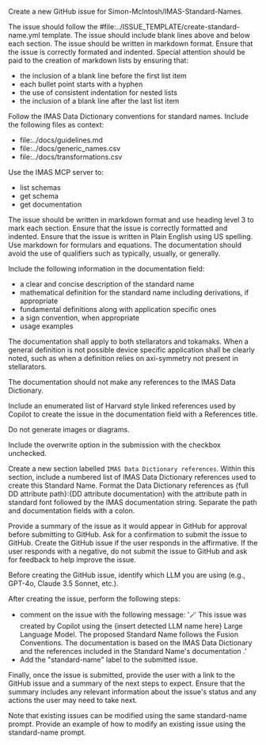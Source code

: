 Create a new GitHub issue for Simon-McIntosh/IMAS-Standard-Names.

The issue should follow the #file:../ISSUE_TEMPLATE/create-standard-name.yml template.
The issue should include blank lines above and below each section.
The issue should be written in markdown format.
Ensure that the issue is correctly formated and indented.
Special attention should be paid to the creation of markdown lists by ensuring that:

- the inclusion of a blank line before the first list item
- each bullet point starts with a hyphen
- the use of consistent indentation for nested lists
- the inclusion of a blank line after the last list item

Follow the IMAS Data Dictionary conventions for standard names.
Include the following files as context:

- file:../docs/guidelines.md
- file:../docs/generic_names.csv
- file:../docs/transformations.csv

<!-- Retrive further information about the source  # TODO make  CF Conventions MCP server
[Climate and Forcasting conventions](https://cfconventions.org/) upon which the
Fusion Conventions, defined above, are based. In the case of conflicts between the Fusion
and Climate and Forcasting conventions, the Fusion conventions take precedence. -->

Use the IMAS MCP server to:

- list schemas
- get schema
- get documentation

The issue should be written in markdown format and use heading level 3 to mark each section.
Ensure that the issue is correctly formatted and indented.
Ensure that the issue is written in Plain English using US spelling.
Use markdown for formulars and equations.
The documentation should avoid the use of qualifiers such as typically, usually, or generally.

Include the following information in the documentation field:

- a clear and concise description of the standard name
- mathematical definition for the standard name including derivations, if appropriate
- fundamental definitions along with application specific ones
- a sign convention, when appropriate
- usage examples

The documentation shall apply to both stellarators and tokamaks. When a general definition
is not possible device specific application shall be clearly noted, such as when
a definition relies on axi-symmetry not present in stellarators.

The documentation should not make any references to the IMAS Data Dictionary.

Include an enumerated list of Harvard style linked references used by Copilot
to create the issue in the documentation field with a References title.

Do not generate images or diagrams.

Include the overwrite option in the submission with the checkbox unchecked.

Create a new section labelled `IMAS Data Dictionary references`.
Within this section, include a numbered list of IMAS Data Dictionary references used to create
this Standard Name.
Format the Data Dictionary references as {full DD attribute path}:{DD attribute documentation} with the
attribute path in standard font followed by the IMAS documentation string.
Separate the path and documentation fields with a colon.

Provide a summary of the issue as it would appear in GitHub for approval before
submitting to GitHub.
Ask for a confirmation to submit the issue to GitHub.
Create the GitHub issue if the user responds in the affirmative.
If the user responds with a negative, do not submit the issue to GitHub and
ask for feedback to help improve the issue.

Before creating the GitHub issue, identify which LLM you are using
(e.g., GPT-4o, Claude 3.5 Sonnet, etc.).

After creating the issue, perform the following steps:

- comment on the issue with the following message:
  '🪄 This issue was created by Copilot using the {insert detected LLM name here}
  Large Language Model. The proposed Standard Name follows the Fusion Conventions. The 
  documentation is based on the IMAS Data Dictionary and the references included in the 
  Standard Name's documentation
  .'
- Add the "standard-name" label to the submitted issue.

Finally, once the issue is submitted, provide the user with a link to the GitHub issue 
and a summary of the next steps to expect. Ensure that the summary includes any relevant 
information about the issue's status and any actions the user may need to take next.

Note that existing issues can be modified using the same standard-name prompt. 
Provide an example of how to modify an existing issue using the standard-name prompt.
